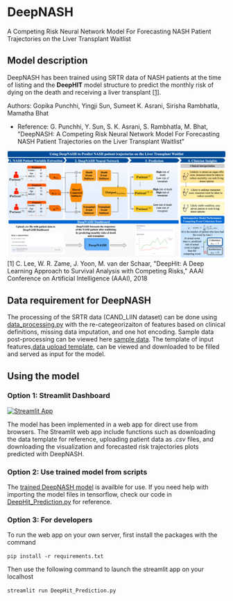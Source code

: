 # DeepNASH

A Competing Risk Neural Network Model For Forecasting NASH Patient Trajectories on the Liver Transplant Waitlist


## Model description 
DeepNASH has been trained using SRTR data of NASH patients at the time of listing and the **DeepHIT** model structure to predict the monthly risk of dying on the death and receiving a liver transplant [[1]](#1).

Authors: Gopika Punchhi, Yingji Sun, Sumeet K. Asrani, Sirisha Rambhatla, Mamatha Bhat

* Reference: G. Punchhi, Y. Sun, S. K. Asrani, S. Rambhatla, M. Bhat, "DeepNASH: A Competing Risk Neural Network Model For Forecasting NASH Patient Trajectories on the Liver Transplant Waitlist"

![DeepNASH](schematic.png)
<a id="1">[1]</a> 
C. Lee, W. R. Zame, J. Yoon, M. van der Schaar, "DeepHit: A Deep Learning Approach to Survival Analysis with Competing Risks," AAAI Conference on Artificial Intelligence (AAAI), 2018


## Data requirement for DeepNASH
The processing of the SRTR data (CAND_LIIN dataset) can be done using [data_processing.py](https://github.com/criticalml-uw/DeepNASH/blob/main/model_scripts/data_processing.py) with the re-categeorizaiton of features based on clinical definitions, missing data imputation, and one hot encoding. Sample data post-processing can be viewed here [sample data](https://github.com/criticalml-uw/DeepNASH/blob/main/data/sample_test_data.csv). The template of input features,[data upload template](https://github.com/criticalml-uw/DeepNASH/blob/main/data/data_template.csv), can be viewed and downloaded to be filled and served as input for the model. 

## Using the model 

### Option 1: Streamlit Dashboard 
[![Streamlit App](https://static.streamlit.io/badges/streamlit_badge_black_white.svg)](https://deepnash.streamlit.app/)

The model has been implemented in a web app for direct use from browsers. The Streamlit web app include functions such as downloading the data template for reference, uploading patient data as *.csv* files, and downloading the visualization and forecasted risk trajectories plots predicted with DeepNASH. 

### Option 2: Use trained model from scripts
The [trained DeepNASH model](https://github.com/criticalml-uw/DeepNASH/tree/main/model/model) is availble for use. If you need help with importing the model files in tensorflow, check our code in [DeepHit_Prediction.py](https://github.com/criticalml-uw/DeepNASH/blob/main/DeepHit_Prediction.py) for reference.

### Option 3: For developers
To run the web app on your own server, first install the packages with the command

```pip install -r requirements.txt```

Then use the following command to launch the streamlit app on your localhost

```streamlit run DeepHit_Prediction.py```
